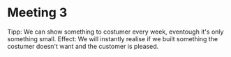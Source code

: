 # Meeting 3

Tipp: We can show something to costumer every week, eventough it's only something small.
    Effect: We will instantly realise if we built something the costumer doesn't want and the customer is pleased.